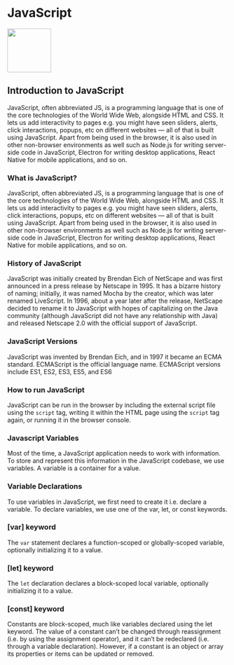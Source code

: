 # JavaScript

<img src="https://logos-download.com/wp-content/uploads/2019/01/JavaScript_Logo.png" width="100" height="100">

## Introduction to JavaScript
JavaScript, often abbreviated JS, is a programming language that is one of the core technologies of the World Wide Web, alongside HTML and CSS. It lets us add interactivity to pages e.g. you might have seen sliders, alerts, click interactions, popups, etc on different websites — all of that is built using JavaScript. Apart from being used in the browser, it is also used in other non-browser environments as well such as Node.js for writing server-side code in JavaScript, Electron for writing desktop applications, React Native for mobile applications, and so on.

### What is JavaScript?
JavaScript, often abbreviated JS, is a programming language that is one of the core technologies of the World Wide Web, alongside HTML and CSS. It lets us add interactivity to pages e.g. you might have seen sliders, alerts, click interactions, popups, etc on different websites — all of that is built using JavaScript. Apart from being used in the browser, it is also used in other non-browser environments as well such as Node.js for writing server-side code in JavaScript, Electron for writing desktop applications, React Native for mobile applications, and so on.

### History of JavaScript
JavaScript was initially created by Brendan Eich of NetScape and was first announced in a press release by Netscape in 1995. It has a bizarre history of naming; initially, it was named Mocha by the creator, which was later renamed LiveScript. In 1996, about a year later after the release, NetScape decided to rename it to JavaScript with hopes of capitalizing on the Java community (although JavaScript did not have any relationship with Java) and released Netscape 2.0 with the official support of JavaScript.

### JavaScript Versions

JavaScript was invented by Brendan Eich, and in 1997 it became an ECMA standard. ECMAScript is the official language name. ECMAScript versions include ES1, ES2, ES3, ES5, and ES6

### How to run JavaScript
JavaScript can be run in the browser by including the external script file using the `script` tag, writing it within the HTML page using the `script` tag again, or running it in the browser console.

### Javascript Variables
Most of the time, a JavaScript application needs to work with information. To store and represent this information in the JavaScript codebase, we use variables. A variable is a container for a value.

### Variable Declarations
To use variables in JavaScript, we first need to create it i.e. declare a variable. To declare variables, we use one of the var, let, or const keywords.

### [var] keyword
The `var` statement declares a function-scoped or globally-scoped variable, optionally initializing it to a value.

### [let] keyword
The `let` declaration declares a block-scoped local variable, optionally initializing it to a value.

### [const] keyword
Constants are block-scoped, much like variables declared using the let keyword. The value of a constant can’t be changed through reassignment (i.e. by using the assignment operator), and it can’t be redeclared (i.e. through a variable declaration). However, if a constant is an object or array its properties or items can be updated or removed.